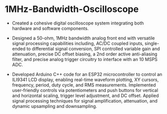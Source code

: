 # 1MHz-Bandwidth-Oscilloscope

- Created a cohesive digital oscilloscope system integrating both hardware and software components.

- Designed a 50-ohm, 1MHz bandwidth analog front end with versatile signal processing capabilities
including, AC/DC coupled inputs, single-ended to differential signal conversion, SPI controlled variable gain
and attenuation, precise DC offset biasing, a 2nd order active anti-aliasing filter, and precise analog trigger
circuitry to interface with an 10 MSPS ADC.

- Developed Arduino C++ code for an ESP32 microcontroller to control an ILI9341 LCD display, enabling
real-time waveform plotting, XY cursors, frequency, period, duty cycle, and RMS measurements.
Implemented user-friendly controls via potentiometers and push buttons for vertical and horizontal scaling,
trigger level adjustment, and DC offset. Applied signal processing techniques for signal amplification,
attenuation, and dynamic upsampling and downsampling.
